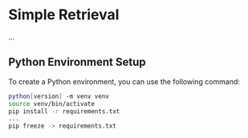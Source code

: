 # Simple Retrieval

...

## Python Environment Setup

To create a Python environment, you can use the following command:

```bash
python[version] -m venv venv
source venv/bin/activate
pip install -r requirements.txt
...
pip freeze -> requirements.txt
```